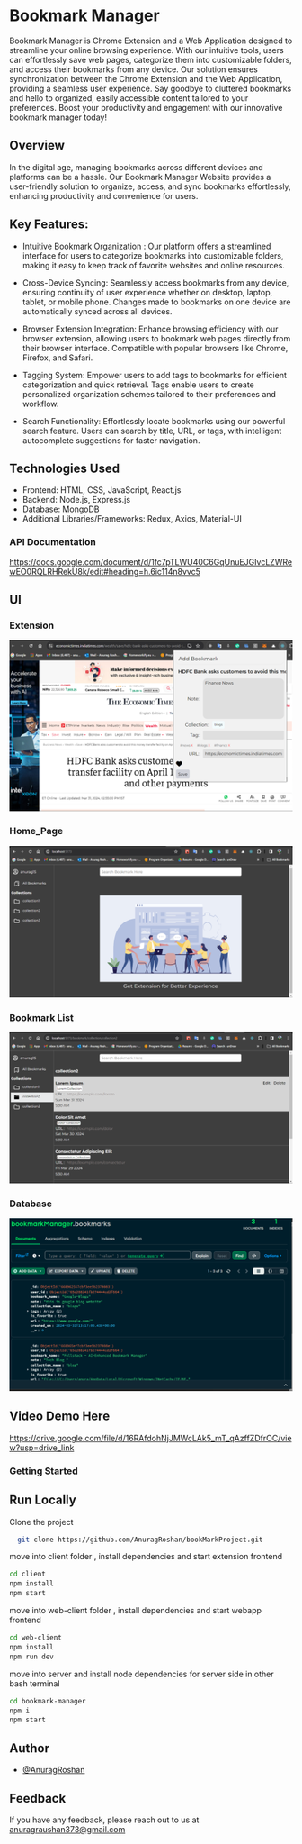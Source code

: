 # Bookmark Manager

Bookmark Manager is Chrome Extension and a Web Application designed to streamline your online browsing experience. With our intuitive tools, users can effortlessly save web pages, categorize them into customizable folders, and access their bookmarks from any device. Our solution ensures synchronization between the Chrome Extension and the Web Application, providing a seamless user experience. Say goodbye to cluttered bookmarks and hello to organized, easily accessible content tailored to your preferences. Boost your productivity and engagement with our innovative bookmark manager today!

## Overview

In the digital age, managing bookmarks across different devices and platforms can be a hassle. Our Bookmark Manager Website provides a user-friendly solution to organize, access, and sync bookmarks effortlessly, enhancing productivity and convenience for users.

## Key Features:

- Intuitive Bookmark Organization : Our platform offers a streamlined interface for users to categorize bookmarks into customizable folders, making it easy to keep track of favorite websites and online resources.

- Cross-Device Syncing: Seamlessly access bookmarks from any device, ensuring continuity of user experience whether on desktop, laptop, tablet, or mobile phone. Changes made to bookmarks on one device are automatically synced across all devices.

- Browser Extension Integration: Enhance browsing efficiency with our browser extension, allowing users to bookmark web pages directly from their browser interface. Compatible with popular browsers like Chrome, Firefox, and Safari.

- Tagging System: Empower users to add tags to bookmarks for efficient categorization and quick retrieval. Tags enable users to create personalized organization schemes tailored to their preferences and workflow.

- Search Functionality: Effortlessly locate bookmarks using our powerful search feature. Users can search by title, URL, or tags, with intelligent autocomplete suggestions for faster navigation.

## Technologies Used

- Frontend: HTML, CSS, JavaScript, React.js
- Backend: Node.js, Express.js
- Database: MongoDB
- Additional Libraries/Frameworks: Redux, Axios, Material-UI


### API Documentation
https://docs.google.com/document/d/1fc7pTLWU40C6GqUnuEJGIvcLZWRewEO0RQLRHRekU8k/edit#heading=h.6ic114n8vvc5

## UI

### Extension 
![Extension](https://raw.githubusercontent.com/AnuragRoshan/bookMarkProject/main/assets/Screenshot%202024-03-31%20205646.png)

### Home_Page
![SignUp_Page](https://raw.githubusercontent.com/AnuragRoshan/bookMarkProject/main/assets/Screenshot%202024-03-31%20222030.png)

### Bookmark List
![DashBoard_Page](https://raw.githubusercontent.com/AnuragRoshan/bookMarkProject/main/assets/Screenshot%202024-03-31%20211227.png)

### Database
![Home_Page](https://raw.githubusercontent.com/AnuragRoshan/bookMarkProject/main/assets/Screenshot%202024-03-31%20211655.png)



## Video Demo Here
https://drive.google.com/file/d/16RAfdohNjJMWcLAk5_mT_qAzffZDfrOC/view?usp=drive_link

### Getting Started

## Run Locally

Clone the project

```bash
  git clone https://github.com/AnuragRoshan/bookMarkProject.git
```

move into client folder , install dependencies and start extension frontend

```bash
cd client
npm install
npm start
```

move into web-client folder , install dependencies and start webapp frontend

```bash
cd web-client
npm install
npm run dev
```

move into server and install node dependencies for server side in other bash terminal
```bash
cd bookmark-manager
npm i
npm start
```

## Author

- [@AnuragRoshan](https://github.com/AnuragRoshan)


## Feedback

If you have any feedback, please reach out to us at anuragraushan373@gmail.com



